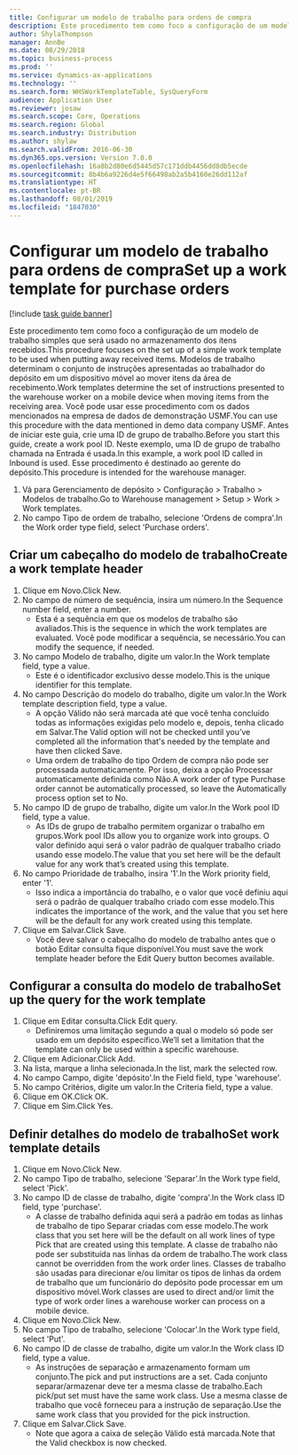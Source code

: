 ```yaml
---
title: Configurar um modelo de trabalho para ordens de compra
description: Este procedimento tem como foco a configuração de um modelo de trabalho simples que será usado no armazenamento dos itens recebidos.
author: ShylaThompson
manager: AnnBe
ms.date: 08/29/2018
ms.topic: business-process
ms.prod: ''
ms.service: dynamics-ax-applications
ms.technology: ''
ms.search.form: WHSWorkTemplateTable, SysQueryForm
audience: Application User
ms.reviewer: josaw
ms.search.scope: Core, Operations
ms.search.region: Global
ms.search.industry: Distribution
ms.author: shylaw
ms.search.validFrom: 2016-06-30
ms.dyn365.ops.version: Version 7.0.0
ms.openlocfilehash: 16a8b2d80e6d5445d57c171ddb4456dd8db5ecde
ms.sourcegitcommit: 8b4b6a9226d4e5f66498ab2a5b4160e26dd112af
ms.translationtype: HT
ms.contentlocale: pt-BR
ms.lasthandoff: 08/01/2019
ms.locfileid: "1847030"
---
```

# <a name="set-up-a-work-template-for-purchase-orders"></a><span data-ttu-id="5d1e9-103">Configurar um modelo de trabalho para ordens de compra</span><span class="sxs-lookup"><span data-stu-id="5d1e9-103">Set up a work template for purchase orders</span></span>

[!include [task guide banner](../../includes/task-guide-banner.md)]

<span data-ttu-id="5d1e9-104">Este procedimento tem como foco a configuração de um modelo de trabalho simples que será usado no armazenamento dos itens recebidos.</span><span class="sxs-lookup"><span data-stu-id="5d1e9-104">This procedure focuses on the set up of a simple work template to be used when putting away received items.</span></span> <span data-ttu-id="5d1e9-105">Modelos de trabalho determinam o conjunto de instruções apresentadas ao trabalhador do depósito em um dispositivo móvel ao mover itens da área de recebimento.</span><span class="sxs-lookup"><span data-stu-id="5d1e9-105">Work templates determine the set of instructions presented to the warehouse worker on a mobile device when moving items from the receiving area.</span></span> <span data-ttu-id="5d1e9-106">Você pode usar esse procedimento com os dados mencionados na empresa de dados de demonstração USMF.</span><span class="sxs-lookup"><span data-stu-id="5d1e9-106">You can use this procedure with the data mentioned in demo data company USMF.</span></span> <span data-ttu-id="5d1e9-107">Antes de iniciar este guia, crie uma ID de grupo de trabalho.</span><span class="sxs-lookup"><span data-stu-id="5d1e9-107">Before you start this guide, create a work pool ID.</span></span> <span data-ttu-id="5d1e9-108">Neste exemplo, uma ID de grupo de trabalho chamada na Entrada é usada.</span><span class="sxs-lookup"><span data-stu-id="5d1e9-108">In this example, a work pool ID called in Inbound is used.</span></span> <span data-ttu-id="5d1e9-109">Esse procedimento é destinado ao gerente do depósito.</span><span class="sxs-lookup"><span data-stu-id="5d1e9-109">This procedure is intended for the warehouse manager.</span></span>

1. <span data-ttu-id="5d1e9-110">Vá para Gerenciamento de depósito > Configuração > Trabalho > Modelos de trabalho.</span><span class="sxs-lookup"><span data-stu-id="5d1e9-110">Go to Warehouse management > Setup > Work > Work templates.</span></span>
2. <span data-ttu-id="5d1e9-111">No campo Tipo de ordem de trabalho, selecione 'Ordens de compra'.</span><span class="sxs-lookup"><span data-stu-id="5d1e9-111">In the Work order type field, select 'Purchase orders'.</span></span>

## <a name="create-a-work-template-header"></a><span data-ttu-id="5d1e9-112">Criar um cabeçalho do modelo de trabalho</span><span class="sxs-lookup"><span data-stu-id="5d1e9-112">Create a work template header</span></span>
1. <span data-ttu-id="5d1e9-113">Clique em Novo.</span><span class="sxs-lookup"><span data-stu-id="5d1e9-113">Click New.</span></span>
2. <span data-ttu-id="5d1e9-114">No campo de número de sequência, insira um número.</span><span class="sxs-lookup"><span data-stu-id="5d1e9-114">In the Sequence number field, enter a number.</span></span>
    * <span data-ttu-id="5d1e9-115">Esta é a sequência em que os modelos de trabalho são avaliados.</span><span class="sxs-lookup"><span data-stu-id="5d1e9-115">This is the sequence in which the work templates are evaluated.</span></span> <span data-ttu-id="5d1e9-116">Você pode modificar a sequência, se necessário.</span><span class="sxs-lookup"><span data-stu-id="5d1e9-116">You can modify the sequence, if needed.</span></span>  
3. <span data-ttu-id="5d1e9-117">No campo Modelo de trabalho, digite um valor.</span><span class="sxs-lookup"><span data-stu-id="5d1e9-117">In the Work template field, type a value.</span></span>
    * <span data-ttu-id="5d1e9-118">Este é o identificador exclusivo desse modelo.</span><span class="sxs-lookup"><span data-stu-id="5d1e9-118">This is the unique identifier for this template.</span></span>  
4. <span data-ttu-id="5d1e9-119">No campo Descrição do modelo do trabalho, digite um valor.</span><span class="sxs-lookup"><span data-stu-id="5d1e9-119">In the Work template description field, type a value.</span></span>
    * <span data-ttu-id="5d1e9-120">A opção Válido não será marcada até que você tenha concluído todas as informações exigidas pelo modelo e, depois, tenha clicado em Salvar.</span><span class="sxs-lookup"><span data-stu-id="5d1e9-120">The Valid option will not be checked until you’ve completed all the information that's needed by the template and have then clicked Save.</span></span>  
    * <span data-ttu-id="5d1e9-121">Uma ordem de trabalho do tipo Ordem de compra não pode ser processada automaticamente. Por isso, deixa a opção Processar automaticamente definida como Não.</span><span class="sxs-lookup"><span data-stu-id="5d1e9-121">A work order of type Purchase order cannot be automatically processed, so leave the  Automatically process option set to No.</span></span>  
5. <span data-ttu-id="5d1e9-122">No campo ID de grupo de trabalho, digite um valor.</span><span class="sxs-lookup"><span data-stu-id="5d1e9-122">In the Work pool ID field, type a value.</span></span>
    * <span data-ttu-id="5d1e9-123">As IDs de grupo de trabalho permitem organizar o trabalho em grupos.</span><span class="sxs-lookup"><span data-stu-id="5d1e9-123">Work pool IDs allow you to organize work into groups.</span></span> <span data-ttu-id="5d1e9-124">O valor definido aqui será o valor padrão de qualquer trabalho criado usando esse modelo.</span><span class="sxs-lookup"><span data-stu-id="5d1e9-124">The value that you set here will be the default value for any work that’s created using this template.</span></span>  
6. <span data-ttu-id="5d1e9-125">No campo Prioridade de trabalho, insira '1'.</span><span class="sxs-lookup"><span data-stu-id="5d1e9-125">In the Work priority field, enter '1'.</span></span>
    * <span data-ttu-id="5d1e9-126">Isso indica a importância do trabalho, e o valor que você definiu aqui será o padrão de qualquer trabalho criado com esse modelo.</span><span class="sxs-lookup"><span data-stu-id="5d1e9-126">This indicates the importance of the work, and the value that you set here will be the default for any work created using this template.</span></span>  
7. <span data-ttu-id="5d1e9-127">Clique em Salvar.</span><span class="sxs-lookup"><span data-stu-id="5d1e9-127">Click Save.</span></span>
    * <span data-ttu-id="5d1e9-128">Você deve salvar o cabeçalho do modelo de trabalho antes que o botão Editar consulta fique disponível.</span><span class="sxs-lookup"><span data-stu-id="5d1e9-128">You must save the work template header before the Edit Query button becomes available.</span></span>  

## <a name="set-up-the-query-for-the-work-template"></a><span data-ttu-id="5d1e9-129">Configurar a consulta do modelo de trabalho</span><span class="sxs-lookup"><span data-stu-id="5d1e9-129">Set up the query for the work template</span></span>
1. <span data-ttu-id="5d1e9-130">Clique em Editar consulta.</span><span class="sxs-lookup"><span data-stu-id="5d1e9-130">Click Edit query.</span></span>
    * <span data-ttu-id="5d1e9-131">Definiremos uma limitação segundo a qual o modelo só pode ser usado em um depósito específico.</span><span class="sxs-lookup"><span data-stu-id="5d1e9-131">We’ll set a limitation that the template can only be used within a specific warehouse.</span></span>  
2. <span data-ttu-id="5d1e9-132">Clique em Adicionar.</span><span class="sxs-lookup"><span data-stu-id="5d1e9-132">Click Add.</span></span>
3. <span data-ttu-id="5d1e9-133">Na lista, marque a linha selecionada.</span><span class="sxs-lookup"><span data-stu-id="5d1e9-133">In the list, mark the selected row.</span></span>
4. <span data-ttu-id="5d1e9-134">No campo Campo, digite 'depósito'.</span><span class="sxs-lookup"><span data-stu-id="5d1e9-134">In the Field field, type 'warehouse'.</span></span>
5. <span data-ttu-id="5d1e9-135">No campo Critérios, digite um valor.</span><span class="sxs-lookup"><span data-stu-id="5d1e9-135">In the Criteria field, type a value.</span></span>
6. <span data-ttu-id="5d1e9-136">Clique em OK.</span><span class="sxs-lookup"><span data-stu-id="5d1e9-136">Click OK.</span></span>
7. <span data-ttu-id="5d1e9-137">Clique em Sim.</span><span class="sxs-lookup"><span data-stu-id="5d1e9-137">Click Yes.</span></span>

## <a name="set-work-template-details"></a><span data-ttu-id="5d1e9-138">Definir detalhes do modelo de trabalho</span><span class="sxs-lookup"><span data-stu-id="5d1e9-138">Set work template details</span></span>
1. <span data-ttu-id="5d1e9-139">Clique em Novo.</span><span class="sxs-lookup"><span data-stu-id="5d1e9-139">Click New.</span></span>
2. <span data-ttu-id="5d1e9-140">No campo Tipo de trabalho, selecione 'Separar'.</span><span class="sxs-lookup"><span data-stu-id="5d1e9-140">In the Work type field, select 'Pick'.</span></span>
3. <span data-ttu-id="5d1e9-141">No campo ID de classe de trabalho, digite 'compra'.</span><span class="sxs-lookup"><span data-stu-id="5d1e9-141">In the Work class ID field, type 'purchase'.</span></span>
    * <span data-ttu-id="5d1e9-142">A classe de trabalho definida aqui será a padrão em todas as linhas de trabalho de tipo Separar criadas com esse modelo.</span><span class="sxs-lookup"><span data-stu-id="5d1e9-142">The work class that you set here will be the default on all work lines of type Pick that are created using this template.</span></span> <span data-ttu-id="5d1e9-143">A classe de trabalho não pode ser substituída nas linhas da ordem de trabalho.</span><span class="sxs-lookup"><span data-stu-id="5d1e9-143">The work class cannot be overridden from the work order lines.</span></span> <span data-ttu-id="5d1e9-144">Classes de trabalho são usadas para direcionar e/ou limitar os tipos de linhas da ordem de trabalho que um funcionário do depósito pode processar em um dispositivo móvel.</span><span class="sxs-lookup"><span data-stu-id="5d1e9-144">Work classes are used to direct and/or limit the type of work order lines a warehouse worker can process on a mobile device.</span></span>  
4. <span data-ttu-id="5d1e9-145">Clique em Novo.</span><span class="sxs-lookup"><span data-stu-id="5d1e9-145">Click New.</span></span>
5. <span data-ttu-id="5d1e9-146">No campo Tipo de trabalho, selecione 'Colocar'.</span><span class="sxs-lookup"><span data-stu-id="5d1e9-146">In the Work type field, select 'Put'.</span></span>
6. <span data-ttu-id="5d1e9-147">No campo ID de classe de trabalho, digite um valor.</span><span class="sxs-lookup"><span data-stu-id="5d1e9-147">In the Work class ID field, type a value.</span></span>
    * <span data-ttu-id="5d1e9-148">As instruções de separação e armazenamento formam um conjunto.</span><span class="sxs-lookup"><span data-stu-id="5d1e9-148">The pick and put instructions are a set.</span></span> <span data-ttu-id="5d1e9-149">Cada conjunto separar/armazenar deve ter a mesma classe de trabalho.</span><span class="sxs-lookup"><span data-stu-id="5d1e9-149">Each pick/put set must have the same work class.</span></span> <span data-ttu-id="5d1e9-150">Use a mesma classe de trabalho que você forneceu para a instrução de separação.</span><span class="sxs-lookup"><span data-stu-id="5d1e9-150">Use the same work class that you provided for the pick instruction.</span></span>  
7. <span data-ttu-id="5d1e9-151">Clique em Salvar.</span><span class="sxs-lookup"><span data-stu-id="5d1e9-151">Click Save.</span></span>
    * <span data-ttu-id="5d1e9-152">Note que agora a caixa de seleção Válido está marcada.</span><span class="sxs-lookup"><span data-stu-id="5d1e9-152">Note that the Valid checkbox is now checked.</span></span>  

